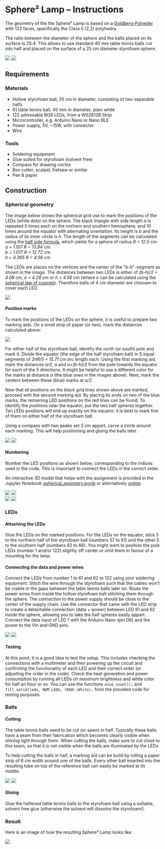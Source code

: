 # Sphere² Lamp – Instructions

The geometry of the the Sphere² Lamp is based on a [Goldberg-Polyeder](http://www.3doro.de/kupp_5-6.htm) with 122 faces, specifically the Class II (2,2) polyhedra.

The ratio between the diameter of the sphere and the balls placed on its surface is 25:4.
This allows to use standard 40 mm table tennis balls cut into half and placed on the surface of a 25 cm diameter styrofoam sphere.

![](images/geometry_small.png)
![](images/lamp_small.jpg)

## Requirements

### Materials
- Hollow styrofoam ball, 25 cm in diameter, consisting of two separable halfs
- 61 table tennis ball, 40 mm in diameter, plain white
- 122 adressable RGB LEDs, from a WS2812B Strip
- Microcontroller, e.g. Arduino Nano or Nano BLE
- Power supply, 5V, ~15W, with connector
- Wire

### Tools
- Soldering equipment
- Glue suited for styrofoam (solvent free)
- Compass for drawing circles
- Box cutter, scalpel, fretsaw or similar 
- Pen & paper




## Construction

### Spherical geometry

The image below shows the spherical grid use to mark the positions of the LEDs (white dots) on the sphere.
The black triangle with side length _a_ is repeated 5 times each on the norhern and southern hemisphere, and 10 times around the equator with alternating orientation.
Its height is _b_ and the radius of its inner circle is _h_.
The length of the segments can be calculated using the [half side formula](https://en.wikipedia.org/wiki/Half-side_formula),
which yields for a sphere of radius _R = 12.5_ cm:  
_a = 1.107 R = 13.84_ cm  
_b = 1.017 R = 12.72_ cm  
_h = 0.365 R =  4.56_ cm   

The LEDs are places on the vertices and the center of the "b-h"-segment as shown in the image.
The distances between two LEDs is either of
_(b-h)/2 = 4.08_ cm, _e = 4.28_ cm or _h = 4.56_ cm (where _e_ can be calculated using the [spherical law of cosines](https://en.wikipedia.org/wiki/Spherical_law_of_cosines)).
Therefore balls of 4 cm diameter are choosen to cover each LED.

![](images/geometry.png)



#### Position marks

To mark the positions of the LEDs on the sphere, it is useful to prepare two marking aids.
On a small strip of paper (or two), mark the distances calculated above:  

![](images/marking_aid.png)

For either half of the styrofoam ball, identify the north (or south) pole and mark it.
Divide the equator (the edge of the half styrofoam ball) in 5 equal segments of _2πR/5 = 15.71_ cm arc length each.
Using the first marking aid, mark the distances _a/2_, _a_ and _a+(b-h)/2_ from the pole towards the equator for each of the 5 directions.
It might be helpful to use a different color for the marks at distance _a_ (the blue ones in the images above).
Next, mark the centers between these (blue) marks at _a/2_.

Now that all positions on the black grid lines shown above are marked, proceed with the second marking aid.
By placing its ends on two of the blue marks, the remaining LED positions on the red lines can be found.
To identify the positions near the equator, put the two half spheres together.
Ten LEDs positions will end up exactly on the equator, it is best to mark five of them on either half of the styrofoam ball.

Using a compass with two peaks set 2 cm appart, carve a circle around each marking.
This will help positioning and gluing the balls later.

![](images/marking.jpg)
![](images/marking_circles.jpg)



#### Numbering

Number the LED positions as shown below, corresponding to the indices used in the code.
This is important to connect the LEDs in the correct order.

An interactive 3D model that helps with the assignment is provided in the Jupyter Notebook [spherical_geometry.ipynb](spherical_geometry.ipynb) or alternatively [online](https://www.glowscript.org/#/user/eltos/folder/MyPrograms/program/Sphere2-lamp).

![](images/numbering_top_front.png)
![](images/numbering_top_back.png)  
![](images/numbering_bottom_front.png)
![](images/numbering_bottom_back.png)




### LEDs

#### Attaching the LEDs

Glue the LEDs on the marked positions.
For the LEDs on the equator, stick 5 to the northern half of the styrofoam ball (numbers 57 to 61) and the other 5 to the southern half (numbers 62 to 66).
You might want to position the pole LEDs (number 1 and/or 122) slightly off center or omit them in favour of a mounting for the lamp.


#### Connecting the data and power wires

Connect the LEDs from number 1 to 61 and 62 to 122 using your soldering equipment.
Stitch the wire through the styrofoam such that the cables won't be visible in the gaps between the table tennis balls later on.
Route the power wires from inside the hollow styrofoam ball stitching them through the sphere.
The connection to the power supply should be close to the center of the supply chain.
Use the connector that came with the LED strip to create a detachable connection (data + power) between LED 61 and 62 inside the sphere, allowing you to take the half spheres easily appart.
Connect the data input of LED 1 with the Arduino Nano (pin D6) and the power to the Vin and GND pins.

![](images/wires_data.jpg)
![](images/wires_power.jpg)


#### Testing

At this point, it is a good idea to test the setup.
This includes checking the connections with a multimeter and then powering up the circuit and confirming the functionality of each LED and their correct order (or adjusting the order in the code).
Check the heat generation and power consumption by running all LEDs on maximum brightness and white color for half an hour or so.
You can use the functions `anim_count();` and `fill_solid(leds, NUM_LEDS, CRGB::White);` from the provided code for testing purposes.


### Balls

#### Cutting

The table tennis balls need to be cut (or sawn) in half.
Typically these balls have a seam from their fabrication which becomes clearly visible when shining light through them.
When cutting the balls, make sure to cut close to this seam, so that it is not visible when the balls are illuminated by the LEDs.

To help cutting the balls in half, a marking aid can be build by rolling a paper strip of 6 cm width around one of the balls.
Every other ball inserted into the resulting tube on top of the reference ball can easily be marked at its middle.

![](images/ball_marking.jpg)
![](images/ball_gluing.jpg)


#### Gluing

Glue the halfened table tennis balls to the styrofoam ball using a suitable, solvent free glue (otherwise the solvent will dissolve the styrofoam!).



### Result

Here is an image of how the resulting Sphere² Lamp looks like.

![](images/sphere2-lamp.jpg)
